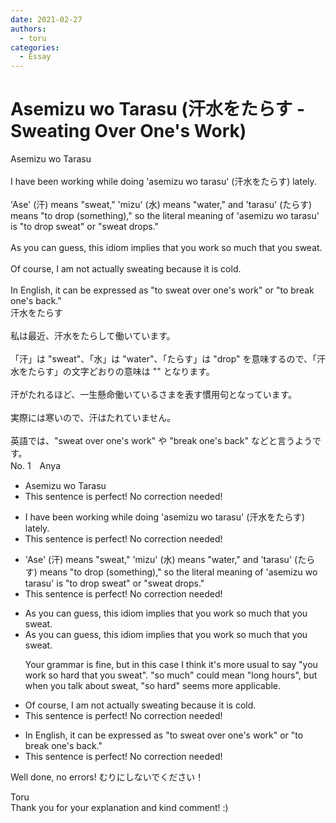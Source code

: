```yaml
---
date: 2021-02-27
authors:
  - toru
categories:
  - Essay
---
```


<h1 id="subject_show">Asemizu wo Tarasu (汗水をたらす - Sweating Over One's Work)</h1>
<div class="date" hidden>Feb 27, 2021 23:05</div>
<div id="post"><div id="body_show_ori">
Asemizu wo Tarasu<br/><br/>I have been working while doing 'asemizu wo tarasu' (汗水をたらす) lately.<br/><br/>'Ase' (汗) means "sweat," 'mizu' (水) means "water," and 'tarasu' (たらす) means "to drop (something)," so the literal meaning of 'asemizu wo tarasu' is "to drop sweat" or "sweat drops."<br/><br/>As you can guess, this idiom implies that you work so much that you sweat.<br/><br/>Of course, I am not actually sweating because it is cold.<br/><br/>In English, it can be expressed as "to sweat over one's work" or "to break one's back."
</div></div>

<!-- more -->

<div id="post_ja"><div id="body_show_mo">
汗水をたらす<br/><br/>私は最近、汗水をたらして働いています。<br/><br/>「汗」は "sweat"、「水」は "water"、「たらす」は "drop" を意味するので、「汗水をたらす」の文字どおりの意味は "" となります。<br/><br/>汗がたれるほど、一生懸命働いているさまを表す慣用句となっています。<br/><br/>実際には寒いので、汗はたれていません。<br/><br/>英語では、"sweat over one's work" や "break one's back" などと言うようです。
</div></div>
<div id="block"><div class="first_name"> No. 1　<span class="just_name">Anya</span></div><div id="block2">
<ul class="correction_field">
<li class="incorrect">Asemizu wo Tarasu</li>
<li class="corrected perfect">This sentence is perfect! No correction needed!</li>
</ul>
<ul class="correction_field">
<li class="incorrect">I have been working while doing 'asemizu wo tarasu' (汗水をたらす) lately.</li>
<li class="corrected perfect">This sentence is perfect! No correction needed!</li>
</ul>
<ul class="correction_field">
<li class="incorrect">'Ase' (汗) means "sweat," 'mizu' (水) means "water," and 'tarasu' (たらす) means "to drop (something)," so the literal meaning of 'asemizu wo tarasu' is "to drop sweat" or "sweat drops."</li>
<li class="corrected perfect">This sentence is perfect! No correction needed!</li>
</ul>
<ul class="correction_field">
<li class="incorrect">As you can guess, this idiom implies that you work so much that you sweat.</li>
<li class="corrected correct">
As you can guess, this idiom implies that you work so much that you sweat.
<p class="correction_comment">Your grammar is fine, but in this case I think it's more usual to say "you work so hard that you sweat".  "so much" could mean "long hours", but when you talk about sweat, "so hard" seems more applicable.</p>
</li>
</ul>
<ul class="correction_field">
<li class="incorrect">Of course, I am not actually sweating because it is cold.</li>
<li class="corrected perfect">This sentence is perfect! No correction needed!</li>
</ul>
<ul class="correction_field">
<li class="incorrect">In English, it can be expressed as "to sweat over one's work" or "to break one's back."</li>
<li class="corrected perfect">This sentence is perfect! No correction needed!</li>
</ul>
<p class="comment_small">
 Well done, no errors!   むりにしないでください！
</p>

</div><div class="name"><span class="just_name">Toru</span><br>
Thank you for your explanation and kind comment! :)
</div>
</div>
